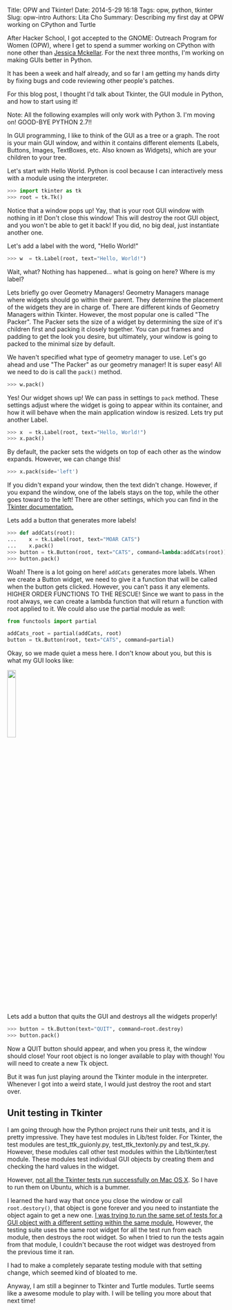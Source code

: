Title: OPW and Tkinter!
Date: 2014-5-29 16:18
Tags: opw, python, tkinter
Slug: opw-intro
Authors: Lita Cho
Summary: Describing my first day at OPW working on CPython and Turtle


After Hacker School, I got accepted to the GNOME: Outreach Program for Women (OPW), where I get to spend a summer working on CPython with none other than [Jessica Mckellar][id]. For the next three months, I'm working on making GUIs better in Python. 

It has been a week and half already, and so far I am getting my hands dirty by fixing bugs and code reviewing other people's patches. 

For this blog post, I thought I'd talk about Tkinter, the GUI module in Python, and how to start using it! 

Note: All the following examples will only work with Python 3. I'm moving on! GOOD-BYE PYTHON 2.7!!

In GUI programming, I like to think of the GUI as a tree or a graph. The root is your main GUI window, and within it contains different elements (Labels, Buttons, Images, TextBoxes, etc. Also known as Widgets), which are your children to your tree.

Let's start with Hello World. Python is cool because I can interactively mess with a module using the interpreter.

```python
>>> import tkinter as tk
>>> root = tk.Tk()
```
Notice that a window pops up! Yay, that is your root GUI window with nothing in it! Don't close this window! This will destroy the root GUI object, and you won't be able to get it back! If you did, no big deal, just instantiate another one.

Let's add a label with the word, "Hello World!"

```python
>>> w  = tk.Label(root, text="Hello, World!")
```
Wait, what? Nothing has happened... what is going on here? Where is my label?

Lets briefly go over Geometry Managers! Geometry Managers manage where widgets should go within their parent. They determine the placement of the widgets they are in charge of. There are different kinds of Geometry Managers within Tkinter. However, the most popular one is called "The Packer". The Packer sets the size of a widget by determining the size of it's children first and packing it closely together. You can put frames and padding to get the look you desire, but ultimately, your window is going to packed to the minimal size by default.

We haven't specified what type of geometry manager to use. Let's go ahead and use "The Packer" as our geometry manager! It is super easy! All we need to do is call the `pack()` method.

```python
>>> w.pack()
```

Yes! Our widget shows up! We can pass in settings to `pack` method. These settings adjust where the widget is going to appear within its container, and how it will behave when the main application window is resized. Lets try put another Label.

```python
>>> x  = tk.Label(root, text="Hello, World!")
>>> x.pack()
```

By default, the packer sets the widgets on top of each other as the window expands. However, we can change this!

```python
>>> x.pack(side='left')
```
If you didn't expand your window, then the text didn't change. However, if you expand the window, one of the labels stays on the top, while the other goes toward to the left! There are other settings, which you can find in the [Tkinter documentation.][tk]

Lets add a button that generates more labels!

```python
>>> def addCats(root):
...    x = tk.Label(root, text="MOAR CATS")
...    x.pack()
>>> button = tk.Button(root, text="CATS", command=lambda:addCats(root))
>>> button.pack()
```

Woah! There is a lot going on here! `addCats` generates more labels. When we create a Button widget, we need to give it a function that will be called when the button gets clicked. However, you can't pass it any elements. HIGHER ORDER FUNCTIONS TO THE RESCUE! Since we want to pass in the root always, we can create a lambda function that will return a function with root applied to it. We could also use the partial module as well:

```python
from functools import partial

addCats_root = partial(addCats, root)
button = tk.Button(root, text="CATS", command=partial)
```

Okay, so we made quiet a mess here. I don't know about you, but this is what my GUI looks like:

<img src="/images/tk.png" style="width: 20%; height: 20%"/>​

Lets add a button that quits the GUI and destroys all the widgets properly!

```python
>>> button = tk.Button(text="QUIT", command=root.destroy)
>>> button.pack()
```
Now a QUIT button should appear, and when you press it, the window should close! Your root object is no longer available to play with though! You will need to create a new Tk object. 

But it was fun just playing around the Tkinter module in the interpreter. Whenever I got into a weird state, I would just destroy the root and start over.

## Unit testing in Tkinter
I am going through how the Python project runs their unit tests, and it is pretty impressive. They have test modules in Lib/test folder. For Tkinter, the test modules are test_ttk_guionly.py, test_ttk_textonly.py and test_tk.py. However, these modules call other test modules within the Lib/tkinter/test module. These modules test individual GUI objects by creating them and checking the hard values in the widget. 

However, [not all the Tkinter tests run successfully on Mac OS X][bug]. So I have to run them on Ubuntu, which is a bummer. 

I learned the hard way that once you close the window or call `root.destory()`, that object is gone forever and you need to instantiate the object again to get a new one. [I was trying to run the same set of tests for a GUI object with a different setting within the same module.][unittest] However, the testing suite uses the same root widget for all the test run from each module, then destroys the root widget. So when I tried to run the tests again from that module, I couldn't because the root widget was destroyed from the previous time it ran.

I had to make a completely separate testing module with that setting change, which seemed kind of bloated to me.

Anyway, I am still a beginner to Tkinter and Turtle modules. Turtle seems like a awesome module to play with. I will be telling you more about that next time!

[tk]: https://docs.python.org/3.4/library/tkinter.html
[id]: https://twitter.com/jessicamckellar
[bug]: http://bugs.python.org/issue17496
[unittest]: http://bugs.python.org/issue21585